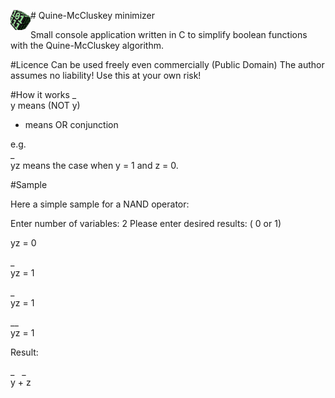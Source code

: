 #<img src="https://raw.githubusercontent.com/codeprof/Quine-McCluskey-minimizer/master/logo/icon.png" style="float:left" width="32"> Quine-McCluskey minimizer

Small console application written in C to simplify boolean functions with the Quine-McCluskey algorithm.

#Licence
Can be used freely even commercially (Public Domain)
The author assumes no liability! Use this at your own risk!

#How it works
_</br>
y	means (NOT y)

+	means OR conjunction

e.g.</br>
 _</br>
yz means the case when y = 1 and z = 0.

#Sample

Here a simple sample for a NAND operator:


Enter number of variables: 2
Please enter desired results: ( 0 or 1)

yz = 0

_</br>
yz = 1

 _</br>
yz = 1

__</br>
yz = 1


Result:

_ &nbsp; _</br>
y + z
